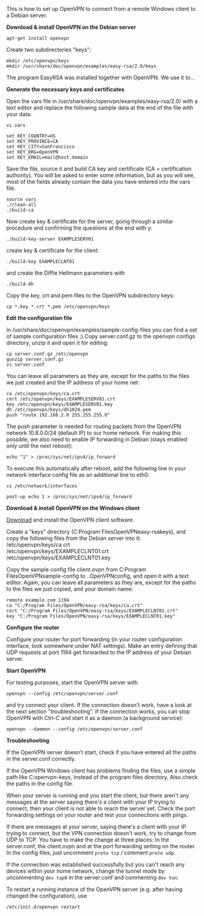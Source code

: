 This is how to set up OpenVPN to connect from a remote Windows client to a Debian server.  
 

**Download & install OpenVPN on the Debian server**

    apt-get install openvpn

Create two subdirectories "keys":

    mkdir /etc/openvpn/keys
    mkdir /usr/share/doc/openvpn/examples/easy-rsa/2.0/keys

The program EasyRSA was installed together with OpenVPN. We use it to...  
 

**Generate the necessary keys and certificates**

Open the vars file in /usr/share/doc/openvpn/examples/easy-rsa/2.0/ with a text editor and replace the following sample data at the end of the file with your data:

    vi vars

    set KEY_COUNTRY=US
    set KEY_PROVINCE=CA
    set KEY_CITY=SanFrancisco
    set KEY_ORG=OpenVPN
    set KEY_EMAIL=mail@host.domain

Save the file, source it and build CA key and certificate (CA = certification authority). You will be asked to enter some information, but as you will see, most of the fields already contain the data you have entered into the vars file.

    source vars
    ./clean-all
    ./build-ca

Now create key & certificate for the server, going through a similar procedure and confirming the questions at the end with y:

    ./build-key-server EXAMPLESERV01

create key & certificate for the client:

    ./build-key EXAMPLECLNT01

and create the Diffie Hellmann parameters with

    ./build-dh

Copy the key, crt and pem files to the OpenVPN subdirectory keys:

    cp *.key *.crt *.pem /etc/openvpn/keys

 

**Edit the configuration file**

In /usr/share/doc/openvpn/examples/sample-config-files you can find a set of sample configuration files ;) Copy server.conf.gz to the openvpn configs directory, unzip it and open it for editing:

    cp server.conf.gz /etc/openvpn
    gunzip server.conf.gz
    vi server.conf

You can leave all parameters as they are, except for the paths to the files we just created and the IP address of your home net:

    ca /etc/openvpn/keys/ca.crt
    cert /etc/openvpn/keys/EXAMPLESERV01.crt
    key /etc/openvpn/keys/EXAMPLESERV01.key
    dh /etc/openvpn/keys/dh1024.pem
    push "route 192.168.2.0 255.255.255.0"

The push parameter is needed for routing packets from the OpenVPN network 10.8.0.0/24 (default IP) to our home network. For making this possible, we also need to enable IP forwarding in Debian (stays enabled only until the next reboot):

    echo "1" > /proc/sys/net/ipv4/ip_forward

To execute this automatically after reboot, add the following line in your network interface config file as an additional line to eth0:

    vi /etc/network/interfaces

    post-up echo 1 > /proc/sys/net/ipv4/ip_forward

 

**Download & install OpenVPN on the Windows client**

[Download][] and install the OpenVPN client software.

Create a "keys" directory (C:Program FilesOpenVPNeasy-rsakeys), and copy the following files from the Debian server into it:  
/etc/openvpn/keys/ca.crt  
/etc/openvpn/keys/EXAMPLECLNT01.crt  
/etc/openvpn/keys/EXAMPLECLNT01.key

Copy the sample config file client.ovpn from C:Program FilesOpenVPNsample-config to ..OpenVPNconfig, and open it with a text editor. Again, you can leave all parameters as they are, except for the
paths to the files we just copied, and your domain name:

    remote example.com 1194
    ca "C:/Program Files/OpenVPN/easy-rsa/keys/ca.crt"
    cert "C:/Program Files/OpenVPN/easy-rsa/keys/EXAMPLECLNT01.crt"
    key "C:/Program Files/OpenVPN/easy-rsa/keys/EXAMPLECLNT01.key"

 

**Configure the router**

Configure your router for port forwarding (in your router configuration interface, look somewhere under NAT settings). Make an entry defining that UDP requests at port 1194 get forwarded to the IP address of your Debian server.

 

**Start OpenVPN**

For testing purposes, start the OpenVPN server with

    openvpn --config /etc/openvpn/server.conf

and try connect your client. If the connection doesn't work, have a look at the next section "troubleshooting". If the connection works, you can stop OpenVPN with Ctrl-C and start it as a daemon (a background service):

    openvpn --daemon --config /etc/openvpn/server.conf

 

**Troubleshooting**

If the OpenVPN server doesn't start, check if you have entered all the paths in the server.conf correctly.

If the OpenVPN Windows client has problems finding the files, use a simple path like C:openvpn-keys, instead of the program files directory. Also check the paths in the config file.

When your server is running and you start the client, but there aren't any messages at the server saying there's a client with your IP trying to connect, then your client is not able to reach the server yet. Check the port forwarding settings on your router and test your connections with pings.

If there are messages at your server, saying there's a client with your IP trying to connect, but the VPN connection doesn't work, try to change from UDP to TCP. You have to make the change at three places: In the server.conf, the client.ovpn and at the port forwarding setting on the router. In the config files, just uncomment `proto tcp` / comment `proto udp`.

If the connection was established successfully but you can't reach any devices within your home network, change the tunnel mode by uncommenting `dev tap0` in the server.conf and commenting `dev tun`.

To restart a running instance of the OpenVPN server (e.g. after having changed the configuration), use

    /etc/init.d/openvpn restart

  [Download]: http://openvpn.net/index.php/open-source/downloads.html
